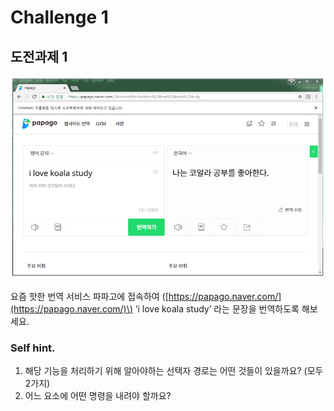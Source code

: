 # Challenge 1

## 도전과제 1

![](../../.gitbook/assets/image%20%28264%29.png)

요즘 핫한 번역 서비스 파파고에 접속하여 \([https://papago.naver.com/](https://papago.naver.com/)\) ‘i love koala study’ 라는 문장을 번역하도록 해보세요.

### Self hint.

1. 해당 기능을 처리하기 위해 알아야하는 선택자 경로는 어떤 것들이 있을까요? \(모두 2가지\)
2. 어느 요소에 어떤 명령을 내려야 할까요?

